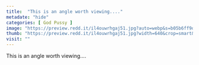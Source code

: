 ```yaml
---
title:  "This is an angle worth viewing...."
metadate: "hide"
categories: [ God Pussy ]
image: "https://preview.redd.it/il4ouwrhgaj51.jpg?auto=webp&s=b05b6ff9d8263bf6b26abe8d6606c2973f0057c2"
thumb: "https://preview.redd.it/il4ouwrhgaj51.jpg?width=640&crop=smart&auto=webp&s=f2bd4a0b34e85e011e79aa4ddafdb55bdce680ae"
visit: ""
---
```

This is an angle worth viewing....
